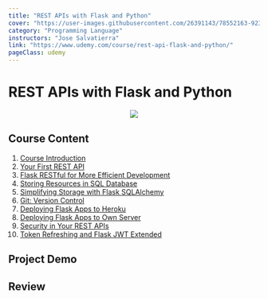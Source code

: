 ```yaml
---
title: "REST APIs with Flask and Python"
cover: "https://user-images.githubusercontent.com/26391143/78552163-923a8880-7839-11ea-9b23-a521406b750b.png"
category: "Programming Language"
instructors: "Jose Salvatierra"
link: "https://www.udemy.com/course/rest-api-flask-and-python/"
pageClass: udemy
---
```


# REST APIs with Flask and Python

<p align="center">
  <img src="https://user-images.githubusercontent.com/26391143/78552163-923a8880-7839-11ea-9b23-a521406b750b.png" />
</p>

## Course Content

1. [Course Introduction](./01_Course-Introduction/)
2. [Your First REST API](./02_Your-First-REST-API/)
3. [Flask RESTful for More Efficient Development](./03_Flask-RESTful-for-More-Efficient-Development/)
4. [Storing Resources in SQL Database](./04_Storing-Resources-in-SQL-Database/)
5. [Simplifying Storage with Flask SQLAlchemy](./05_Simplifying-Storage-with-Flash-SQLAlchemy/)
6. [Git: Version Control](./06_Git-Version-Control/)
7. [Deploying Flask Apps to Heroku](./07_Deploying-Flask-Apps-to-Heroku/)
8. [Deploying Flask Apps to Own Server](./08_Deploying-Flask-Apps-to-Own-Server/)
9. [Security in Your REST APIs](./09_Security-in-Your-REST-APIs/)
10. [Token Refreshing and Flask JWT Extended](./10_Token-Refreshing-and-Flask-JWT-Extended/)

## Project Demo

## Review
